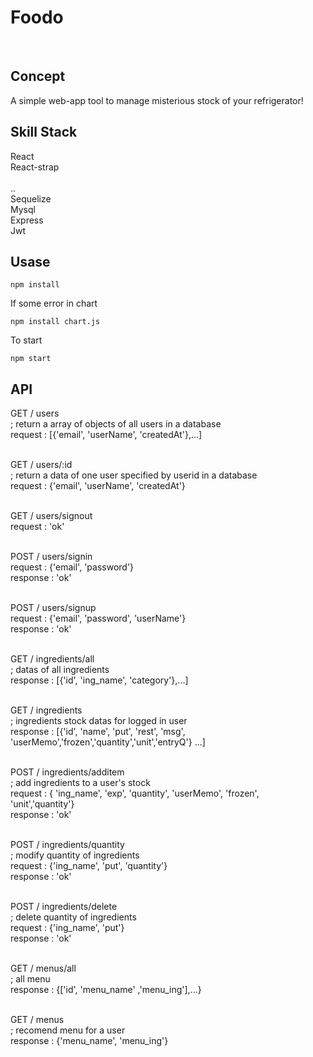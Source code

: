 # Foodo

</br>

## Concept

A simple web-app tool to manage misterious stock of your refrigerator!

## Skill Stack

React</br>
React-strap</br>
</br>
..
</br>
Sequelize</br>
Mysql</br>
Express</br>
Jwt

## Usase

```
npm install
```

If some error in chart

```
npm install chart.js
```

To start

```
npm start
```

## API

GET / users </br>
; return a array of objects of all users in a database</br>
request : [{'email', 'userName', 'createdAt'},...]</br></br>

GET / users/:id</br>
; return a data of one user specified by userid in a database</br>
request : {'email', 'userName', 'createdAt'}</br></br>

GET / users/signout</br>
request : 'ok'</br></br>

POST / users/signin</br>
request : {'email', 'password'}</br>
response : 'ok'</br></br>

POST / users/signup</br>
request : {'email', 'password', 'userName'}</br>
response : 'ok'</br></br>

GET / ingredients/all</br>
; datas of all ingredients</br>
response : [{'id', 'ing_name', 'category'},...]</br></br>

GET / ingredients </br>
; ingredients stock datas for logged in user</br>
response : [{'id', 'name', 'put', 'rest', 'msg', 'userMemo','frozen','quantity','unit','entryQ'} ...]</br></br>

POST / ingredients/additem</br>
; add ingredients to a user's stock</br>
request : { 'ing_name', 'exp', 'quantity', 'userMemo', 'frozen', 'unit','quantity'}</br>
response : 'ok'</br></br>

POST / ingredients/quantity</br>
; modify quantity of ingredients</br>
request : {'ing_name', 'put', 'quantity'}</br>
response : 'ok'</br></br>

POST / ingredients/delete</br>
; delete quantity of ingredients</br>
request : {'ing_name', 'put'}</br>
response : 'ok'</br></br>

GET / menus/all</br>
; all menu</br>
response : {['id', 'menu_name' ,'menu_ing'],...}</br></br>

GET / menus</br>
; recomend menu for a user</br>
response : {'menu_name', 'menu_ing'}</br></br>
